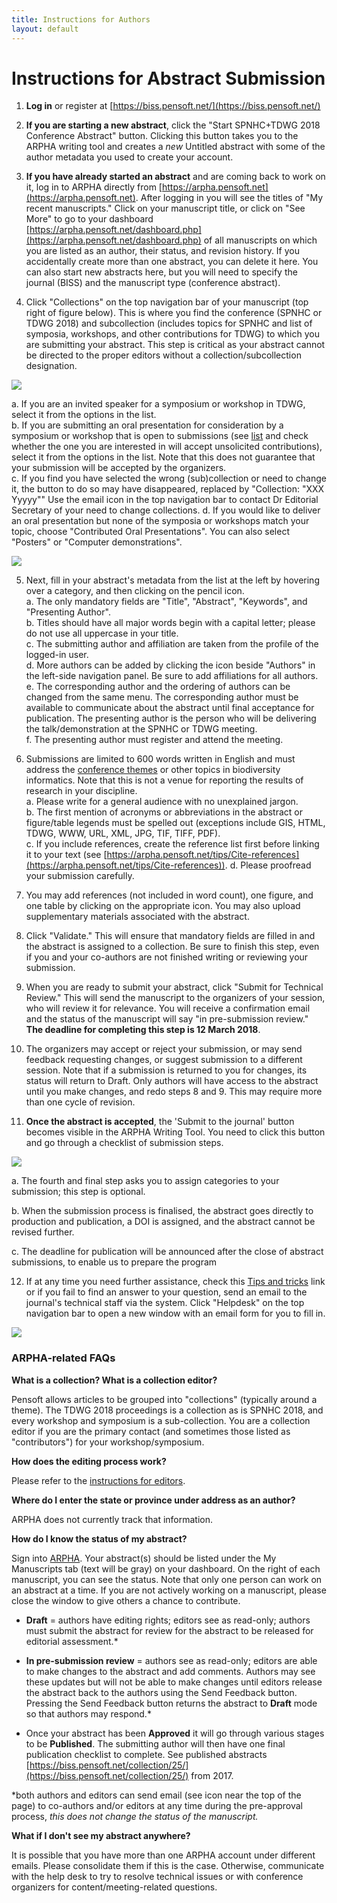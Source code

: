 ```yaml
---
title: Instructions for Authors
layout: default
---  
```


# Instructions for Abstract Submission  

1) **Log in** or register at [https://biss.pensoft.net/](https://biss.pensoft.net/)  

2) **If you are starting a new abstract**, click the "Start SPNHC+TDWG 2018 Conference Abstract" button. Clicking this button takes you to the ARPHA writing tool and creates a *new* Untitled abstract with some of the author metadata you used to create your account.  

3) **If you have already started an abstract** and are coming back to work on it, log in to ARPHA directly from [https://arpha.pensoft.net](https://arpha.pensoft.net). After logging in you will see the titles of "My recent manuscripts." Click on your manuscript title, or click on "See More" to go to your dashboard [https://arpha.pensoft.net/dashboard.php](https://arpha.pensoft.net/dashboard.php) of all manuscripts on which you are listed as an author, their status, and revision history. If you accidentally create more than one abstract, you can delete it here. You can also start new abstracts here, but you will need to specify the journal (BISS) and the manuscript type (conference abstract).  

4) Click "Collections" on the top navigation bar of your manuscript (top right of figure below). This is where you find the conference (SPNHC or TDWG 2018) and subcollection (includes topics for SPNHC and list of symposia, workshops, and other contributions for TDWG) to which you are submitting your abstract. This step is critical as your abstract cannot be directed to the proper editors without a collection/subcollection designation. 

![](images/image_0.png)  

   a. If you are an invited speaker for a symposium or workshop in TDWG, select it from the options in the list.  
   b. If you are submitting an oral presentation for consideration by a symposium or workshop that is open to submissions (see [list](https://tdwg.github.io/conferences/2018/sessions/index) and check whether the one you are interested in will accept unsolicited contributions), select it from the options in the list. Note that this does not guarantee that your submission will be accepted by the organizers.  
   c. If you find you have selected the wrong (sub)collection or need to change it, the button to do so may have disappeared, replaced by "Collection: "XXX Yyyyy"" Use the email icon in the top navigation bar to contact Dr Editorial Secretary of your need to change collections.
   d. If you would like to deliver an oral presentation but none of the symposia or workshops match your topic, choose "Contributed Oral Presentations". You can also select "Posters" or "Computer demonstrations".  
   
![](images/image_1.png)  

5) Next, fill in your abstract's metadata from the list at the left by hovering over a category, and then clicking on the pencil icon.  
   a. The only mandatory fields are "Title", "Abstract", "Keywords", and "Presenting Author".  
   b. Titles should have all major words begin with a capital letter; please do not use all uppercase in your title.  
   c. The submitting author and affiliation are taken from the profile of the logged-in user.  
   d. More authors can be added by clicking the icon beside "Authors" in the left-side navigation panel. Be sure to add affiliations for all authors.  
   e. The corresponding author and the ordering of authors can be changed from the same menu. The corresponding author must be available to communicate about the abstract until final acceptance for publication. The presenting author is the person who will be delivering the talk/demonstration at the SPNHC or TDWG meeting.  
   f. The presenting author must register and attend the meeting.  

6) Submissions are limited to 600 words written in English and must address the [conference themes](http://spnhc-tdwg2018.nz/) or other topics in biodiversity informatics. Note that this is not a venue for reporting the results of research in your discipline.  
   a. Please write for a general audience with no unexplained jargon.  
   b. The first mention of acronyms or abbreviations in the abstract or figure/table legends must be spelled out (exceptions include GIS, HTML, TDWG, WWW, URL, XML, JPG, TIF, TIFF, PDF).  
   c. If you include references, create the reference list first before linking it to your text (see [https://arpha.pensoft.net/tips/Cite-references](https://arpha.pensoft.net/tips/Cite-references)).
   d. Please proofread your submission carefully.  

7) You may add references (not included in word count), one figure, and one table by clicking on the appropriate icon. You may also upload supplementary materials associated with the abstract.  

8) Click "Validate." This will ensure that mandatory fields are filled in and the abstract is assigned to a collection. Be sure to finish this step, even if you and your co-authors are not finished writing or reviewing your submission.

9) When you are ready to submit your abstract, click "Submit for Technical Review." This will send the manuscript to the organizers of your session, who will review it for relevance. You will receive a confirmation email and the status of the manuscript will say "in pre-submission review." **The deadline for completing this step is 12 March 2018**.  

10) The organizers may accept or reject your submission, or may send feedback requesting changes, or suggest submission to a different session. Note that if a submission is returned to you for changes, its status will return to Draft. Only authors will have access to the abstract until you make changes, and redo steps 8 and 9. This may require more than one cycle of revision. 

11) **Once the abstract is accepted**, the 'Submit to the journal' button becomes visible in the ARPHA Writing Tool. You need to click this button and go through a checklist of submission steps. 

![](images/image_2.jpg)

   a. The fourth and final step asks you to assign categories to your submission; this step is optional. 

   b. When the submission process is finalised, the abstract goes directly to production and publication, a DOI is assigned, and the abstract cannot be revised further. 

   c. The deadline for publication will be announced after the close of abstract submissions, to enable us to prepare the program

12) If at any time you need further assistance, check this [Tips and tricks](https://arpha.pensoft.net/tips/) link or if you fail to find an answer to your question, send an email to the journal's technical staff via the system. Click "Helpdesk" on the top navigation bar to open a new window with an email form for you to fill in.

![](images/image_3.jpg)



### **ARPHA-related FAQs**

**What is a collection? What is a collection editor?**

Pensoft allows articles to be grouped into "collections" (typically around a theme). The TDWG 2018 proceedings is a collection as is SPNHC 2018, and every workshop and symposium is a sub-collection. You are a collection editor if you are the primary contact (and sometimes those listed as "contributors") for your workshop/symposium. 

**How does the editing process work?**

Please refer to the [instructions for editors](https://tdwg.github.io/conferences/2018/instructions-for-editors/).

**Where do I enter the state or province under address as an author?**

ARPHA does not currently track that information.

**How do I know the status of my abstract?**

Sign into [ARPHA](https://arpha.pensoft.net/). Your abstract(s) should be listed under the My Manuscripts tab (text will be gray) on your dashboard. On the right of each manuscript, you can see the status. Note that only one person can work on an abstract at a time. If you are not actively working on a manuscript, please close the window to give others a chance to contribute.

* **Draft** = authors have editing rights; editors see as read-only; authors must submit the abstract for review for the abstract to be released for editorial assessment.*

* **In pre-submission review** = authors see as read-only; editors are able to make changes to the abstract and add comments. Authors may see these updates but will not be able to make changes until editors release the abstract back to the authors using the Send Feedback button. Pressing the Send Feedback button returns the abstract to **Draft** mode so that authors may respond.*

* Once your abstract has been **Approved** it will go through various stages to be **Published**. The submitting author will then have one final publication checklist to complete. See published abstracts [https://biss.pensoft.net/collection/25/](https://biss.pensoft.net/collection/25/) from 2017.

*both authors and editors can send email (see icon near the top of the page) to co-authors and/or editors at any time during the pre-approval process, *this does not change the status of the manuscript.*

**What if I don't see my abstract anywhere?**

It is possible that you have more than one ARPHA account under different emails. Please consolidate them if this is the case. Otherwise, communicate with the help desk to try to resolve technical issues or with conference organizers for content/meeting-related questions.


